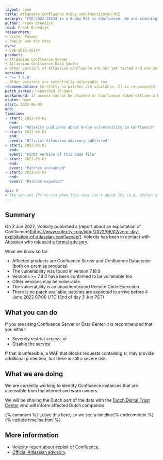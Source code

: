 ```yaml
---
layout: case
title: Atlassian Confluence 0-day unauthenticated RCE
excerpt: "CVE-2022-26134 is a 0-day RCE in COnfluence. We are scanning the internet for exposed servers and warning owners. If you have COnflucne the advice is to take it offline"
author: Frank Breedijk
lead: Frank Breedijk
researchers:
- Victor Pasman
- Pepijn van der Stap
cves:
- CVE-2022-26134
product: 
- Atlassian Confluence Server 
- Atlassian Confluence Data Center
- Other versions of Atlassian Confluence are not yet tested and are potentially vulnerable too
versions: 
- ">= 7.4.0"
- Older versions are potentially vulnerable too.
recommendation: Currently no patches are available. It is recommended to restrict access to Confluence or to disable it. 
patch_status: Unpatched (0-day)
workaround: If access cannot be blocked or Confluence taken offline a WAF that blocks requests containing `${` may provide additional protection
status: Open
start: 2022-06-03
end: 
timeline:
- start: 2022-06-02
  end:
  event: "Volexity publishes about 0-day vulnerability in Confluence"
- start: 2022-06-03
  end:
  event: "Official Atlassion advisory published"
- start: 2022-06-03
  end:
  event: "First version of this case file"
- start: 2022-06-03
  end:
  event: "Patches announced"
- start: 2022-06-04
  end:
  event: "Patches expected"
  
ips: 0 
# You can set IPs to n/a when this case isn't about IPs (e.g. stolen credentials)
---
```

## Summary

On 2 Jun 2022, Volexity published a (report about an exploitation of Confluence)[https://www.volexity.com/blog/2022/06/02/zero-day-exploitation-of-atlassian-confluence/]. Volexity has been in contact with Atlassian who released [a formal advisory](https://confluence.atlassian.com/doc/confluence-security-advisory-2022-06-02-1130377146.html).

What we know so far:
* Affected products are Confluence Server and Confluence Datacenter (both on-premise products)
* The vulnerability was found in version 7.18.0
* Versions >= 7.4.0 have been confirmed to be vulnerable too
* Other versions may be vulnerable
* The vulnerability is an unauthenticated Remote Code Execution
* There is no patch available, patches are expected to arrive before 4 June 2022 07:00 UTC (End of day 3 Jun PST)

## What you can do

If you are using Confluence Server or Data Center it is recommended that you either:
* Severely restrict access, or
* Disable the service

If that is unfeasible, a WAF that blocks requests containing `${` may provide additional protection, but there is still a severe risk.

## What we are doing

We are currently working to identify Confluence instances that are accessible from the internet and warn owners.

We will be sharing the Dutch part of the data with the [Dutch Digital Trust Center](https://www.digitaltrustcenter.nl/dreigingsinformatie-ontvangen) who will inform affected Dutch companies

{% comment %}  Leave this here, so we see a timeline{% endcomment %}
{% include timeline.html %}


## More information

* [Volexity report about exploit of Confluence](https://www.volexity.com/blog/2022/06/02/zero-day-exploitation-of-atlassian-confluence/).
* [Official Altlassian advisory](https://confluence.atlassian.com/doc/confluence-security-advisory-2022-06-02-1130377146.html).
